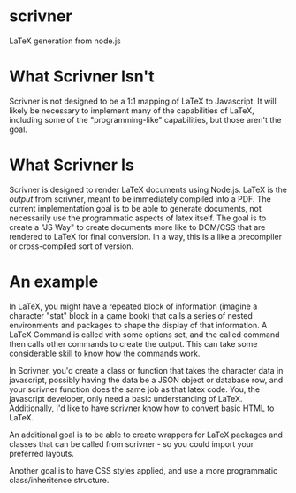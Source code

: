 # scrivner
LaTeX generation from node.js

# What Scrivner Isn't
Scrivner is not designed to be a 1:1 mapping of LaTeX to Javascript.  It will likely be necessary to implement many of the capabilities of LaTeX, including some of the "programming-like" capabilities, but those aren't the goal. 

# What Scrivner Is
Scrivner is designed to render LaTeX documents using Node.js.  LaTeX is the *output* from scrivner, meant to be immediately compiled into a PDF.   The current implementation goal is to be able to generate documents, not necessarily use the programmatic aspects of latex itself. The goal is to create a "JS Way" to create documents more like to DOM/CSS that are rendered to LaTeX for final conversion. In a way, this is a like a precompiler or cross-compiled sort of version.

# An example
In LaTeX, you might have a repeated block of information (imagine a character "stat" block in a game book) that calls a series of nested environments and packages to shape the display of that information. A LaTeX Command is called with some options set, and the called command then calls other commands to create the output. This can take some considerable skill to know how the commands work.

In Scrivner, you'd create a class or function that takes the character data in javascript, possibly having the data be a JSON object or database row, and your scrivner function does the same job as that latex code. You, the javascript developer, only need a basic understanding of LaTeX. Additionally, I'd like to have scrivner know how to convert basic HTML to LaTeX.

An additional goal is to be able to create wrappers for LaTeX packages and classes that can be called from scrivner - so you could import your preferred layouts.

Another goal is to have CSS styles applied, and use a more programmatic class/inheritence structure.

